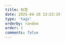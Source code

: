 ```yaml
---
title: 标签
date: 2025-04-16 13:23:15
type: 'tags' 
orderby: random 
order: 1 
comments: false
---
```

